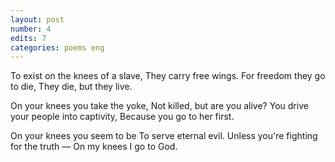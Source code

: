 ```yaml
---
layout: post
number: 4
edits: 7
categories: poems eng
---
```


To exist on the knees of a slave,
They carry free wings. 
For freedom they go to die, 
They die, but they live. 

On your knees you take the yoke, 
Not killed, but are you alive? 
You drive your people into captivity, 
Because you go to her first.

On your knees you seem to be
To serve eternal evil.
Unless you're fighting for the truth —
On my knees I go to God.
